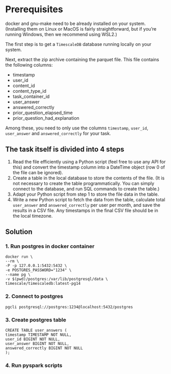 # Prerequisites

docker and gnu-make need to be already installed on your system. (Installing them on Linux or MacOS is fairly straightforward, but if you’re running Windows, then we recommend using WSL2.)

The first step is to get a `TimescaleDB` database running locally on your system.

Next, extract the zip archive containing the parquet file. This file contains the following columns:

- timestamp
- user_id
- content_id
- content_type_id
- task_container_id
- user_answer
- answered_correctly
- prior_question_elapsed_time
- prior_question_had_explanation

Among these, you need to only use the columns `timestamp`, `user_id`, `user_answer` and `answered_correctly` for your task.

## The task itself is divided into 4 steps

1. Read the file efficiently using a Python script (feel free to use any API for this) and convert the timestamp column into a DateTime object (row 0 of the file can be ignored).
2. Create a table in the local database to store the contents of the file. (It is not necessary to create the table programmatically. You can simply connect to the database, and run SQL commands to create the table.)
3. Adapt your Python script from step 1 to store the file data in the table.
4. Write a new Python script to fetch the data from the table, calculate total `user_answer` and `answered_correctly` per user per month, and save the results in a CSV file. Any timestamps in the final CSV file should be in the local timezone.

## Solution

### 1. Run postgres in docker container

```shell
docker run \
--rm \
-P -p 127.0.0.1:5432:5432 \
-e POSTGRES_PASSWORD="1234" \
--name pg \
-v $(pwd)/postgres:/var/lib/postgresql/data \
timescale/timescaledb:latest-pg14
```

### 2. Connect to postgres

```shell
pgcli postgresql://postgres:1234@localhost:5432/postgres
```

### 3. Create postgres table

```shell
CREATE TABLE user_answers (
timestamp TIMESTAMP NOT NULL,
user_id BIGINT NOT NULL,
user_answer BIGINT NOT NULL,
answered_correctly BIGINT NOT NULL
);
```

### 4. Run pyspark scripts
